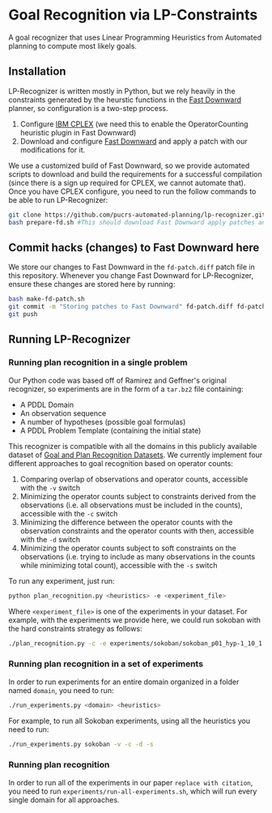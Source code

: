 # Goal Recognition via LP-Constraints

A goal recognizer that uses Linear Programming Heuristics from Automated planning to compute most likely goals.

## Installation

LP-Recognizer is written mostly in Python, but we rely heavily in the constraints generated by the heurstic functions in the [Fast Downward](http://www.fast-downward.org) planner, so configuration is a two-step process.

1. Configure [IBM CPLEX](https://www.ibm.com/products/ilog-cplex-optimization-studio) (we need this to enable the OperatorCounting heuristic plugin in Fast Downward) 
2. Download and configure [Fast Downward](http://www.fast-downward.org/ObtainingAndRunningFastDownward) and apply a patch with our modifications for it.

We use a customized build of Fast Downward, so we provide automated scripts to download and build the requirements for a successful compilation (since there is a sign up required for CPLEX, we cannot automate that). Once you have CPLEX configure, you need to run the follow commands to be able to run LP-Recognizer:

```bash
git clone https://github.com/pucrs-automated-planning/lp-recognizer.git
bash prepare-fd.sh #This should download Fast Downward apply patches and compile
```

## Commit hacks (changes) to Fast Downward here

We store our changes to Fast Downward in the ```fd-patch.diff``` patch file in this repository. Whenever you change Fast Downward for LP-Recognizer, ensure these changes are stored here by running:
```bash
bash make-fd-patch.sh
git commit -m "Storing patches to Fast Downward" fd-patch.diff fd-patch-rev.txt
git push
```  

## Running LP-Recognizer

### Running plan recognition in a single problem

Our Python code was based off of Ramirez and Geffner's original recognizer, so experiments are in the form of a ```tar.bz2``` file containing:

- A PDDL Domain
- An observation sequence
- A number of hypotheses (possible goal formulas)
- A PDDL Problem Template (containing the initial state)

This recognizer is compatible with all the domains in this publicly available dataset of [Goal and Plan Recognition Datasets](https://github.com/pucrs-automated-planning/goal-plan-recognition-dataset). We currently implement four different approaches to goal recognition based on operator counts:

1.  Comparing overlap of observations and operator counts, accessible with the ```-v``` switch
2.  Minimizing the operator counts subject to constraints derived from the observations (i.e. all observations must be included in the counts), accessible with the ```-c``` switch
3. Minimizing the difference between the operator counts with the observation constraints and the operator counts with then, accessible with the ```-d``` switch
4. Minimizing the operator counts subject to soft constraints on the observations (i.e. trying to include as many observations in the counts while minimizing total count), accessible with the ```-s``` switch

To run any experiment, just run:
```bash
python plan_recognition.py <heuristics> -e <experiment_file>
``` 

Where ```<experiment_file>``` is one of the experiments in your dataset. 
For example, with the experiments we provide here, we could run sokoban with the hard constraints strategy as follows:

```bash
./plan_recognition.py -c -e experiments/sokoban/sokoban_p01_hyp-1_10_1.tar.bz2
```

### Running plan recognition in a set of experiments 

In order to run experiments for an entire domain organized in a folder named ```domain```, you need to run:

```bash
./run_experiments.py <domain> <heuristics>
```


For example, to run all Sokoban experiments, using all the heuristics you need to run:

```bash
./run_experiments.py sokoban -v -c -d -s
```

### Running plan recognition 

In order to run all of the experiments in our paper ```replace with citation```, you need to run ```experiments/run-all-experiments.sh```, which will run every single domain for all approaches. 